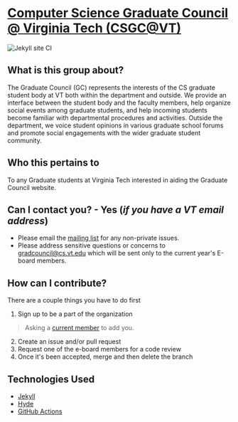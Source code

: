 # [Computer Science Graduate Council @ Virginia Tech (CSGC@VT)](https://csgrad.cs.vt.edu/)

![Jekyll site CI](https://github.com/CSGraduateCouncil-VirginiaTech/csgc-website/workflows/Jekyll%20site%20CI/badge.svg)

## What is this group about?

The Graduate Council (GC) represents the interests of the CS graduate student body at VT both within the department and outside. We provide an interface between the student body and the faculty members, help organize social events among graduate students, and help incoming students become familiar with departmental procedures and activities. Outside the department, we voice student opinions in various graduate school forums and promote social engagements with the wider graduate student community.

## Who this pertains to

To any Graduate students at Virginia Tech interested in aiding the Graduate Council website.

## Can I contact you? - Yes (_if you have a VT email address_)

* Please email the [mailing list](https://groups.google.com/a/vt.edu/forum/#!forum/csgc-g) for any non-private issues.
* Please address sensitive questions or concerns to [gradcouncil@cs.vt.edu](mailto:gradcouncil@cs.vt.edu) which will be sent only to the current year's E-board members.

## How can I contribute?

There are a couple things you have to do first

1. Sign up to be a part of the organization
  > Asking a [current member](https://csgrad.cs.vt.edu/Officers/) to add you.
2. Create an issue and/or pull request
3. Request one of the e-board members for a code review
4. Once it's been accepted, merge and then delete the branch 

## Technologies Used

* [Jekyll](http://jekyllrb.com)
* [Hyde](https://github.com/poole/hyde)
* [GitHub Actions](https://github.com/features/actions)
